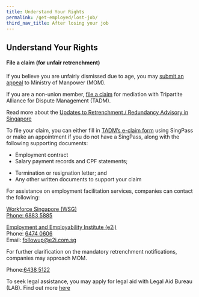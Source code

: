```yaml
---
title: Understand Your Rights
permalink: /get-employed/lost-job/
third_nav_title: After losing your job
---
```


## Understand Your Rights

#### File a claim (for unfair retrenchment)
If you believe you are unfairly dismissed due to age, you may [submit an appeal](https://form.gov.sg/#!/5c656ce2a1770a0010563ad4) to Ministry of Manpower (MOM).

If you are a non-union member, [file a claim](https://www.tal.sg/tadm/eservices/employees-file-employment-claim) for mediation with Tripartite Alliance for Dispute Management (TADM).

Read more about the [Updates to Retrenchment / Redundancy Advisory in Singapore](https://www.mom.gov.sg/-/media/mom/documents/employment-practices/guidelines/tripartite-advisory-on-managing-excess-manpower-and-responsible-retrenchment.pdf)

To file your claim, you can either fill in [TADM’s e-claim form](https://services.tadm.sg/claims/services/INDIV/INDIV_CaseAgainstEmpChecker.aspx) using SingPass or make an appointment if you do not have a SingPass, along with the following supporting documents:
	
* Employment contract
* Salary payment records and CPF statements;
- Termination or resignation letter; and
- Any other written documents to support your claim

For assistance on employment facilitation services, companies can contact the following:

[Workforce Singapore (WSG)](www.wsg.gov.sg)<br/>
<a href="tel:+65-6883-5885">Phone: 6883 5885</a> 


[Employment and Employability Institute (e2i)](www.e2i.com.sg)<br/>
Phone: <a href="tel:+65-6474-0606">6474 0606</a><br/>
Email: <a href="mailto: followup@e2i.com.sg">followup@e2i.com.sg</a> 


For further clarification on the mandatory retrenchment notifications, companies may approach MOM.<br/>

Phone:<a href="tel:+65-6438-5122">6438 5122</a><br/>

To seek legal assistance, you may apply for legal aid with Legal Aid Bureau (LAB). Find out more [here](https://lab.mlaw.gov.sg/legal-services/how-do-i-apply-for-legal-aid/)
